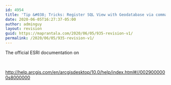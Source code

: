 ```yaml
---
id: 4954
title: 'Tip &#038; Tricks: Register SQL View with Geodatabase via command line'
date: 2020-06-05T16:27:37-05:00
author: adminguy
layout: revision
guid: https://maprantala.com/2020/06/05/935-revision-v1/
permalink: /2020/06/05/935-revision-v1/
---
```

The official ESRI documentation on

&nbsp;

http://help.arcgis.com/en/arcgisdesktop/10.0/help/index.html#//0029000000s8000000